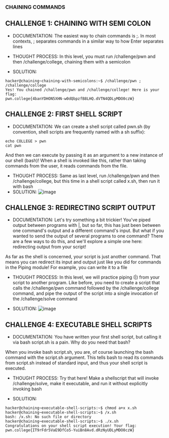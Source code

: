 ### CHAINING COMMANDS

## CHALLENGE 1: CHAINING WITH SEMI COLON

- DOCUMENTATION:
The easiest way to chain commands is ;. In most contexts, ; separates commands in a similar way to how Enter separates lines

- THOUGHT PROCESS:
In this level, you must run /challenge/pwn and then /challenge/college, chaining them with a semicolon

- SOLUTION:
```
hacker@chaining~chaining-with-semicolons:~$ /challenge/pwn ; /challenge/college
Yes! You chained /challenge/pwn and /challenge/college! Here is your flag:
pwn.college{4banYDHON5XHN-w0dQbpzfB8LHQ.dVTN4QDLyMDO0czW}
```

## CHALLENGE 2: FIRST SHELL SCRIPT

- DOCUMENTATION:
We can create a shell script called pwn.sh (by convention, shell scripts are frequently named with a sh suffix):
```
echo COLLEGE > pwn
cat pwn
```
And then we can execute by passing it as an argument to a new instance of our shell (bash)! When a shell is invoked like this, rather than taking commands from the user, it reads commands from the file.

- THOUGHT PROCESS:
   Same as last level, run /challenge/pwn and then /challenge/college, but this time in a shell script called x.sh, then run it with bash
- SOLUTION:
![image](https://github.com/user-attachments/assets/252df380-1b5c-4dd2-8874-149a99c4346b)

## CHALLENGE 3: REDIRECTING SCRIPT OUTPUT
- DOCUMENTATION:
Let's try something a bit trickier! You've piped output between programs with |, but so far, this has just been between one command's output and a different command's input. But what if you wanted to send the output of several programs to one command? There are a few ways to do this, and we'll explore a simple one here: redirecting output from your script!

As far as the shell is concerned, your script is just another command. That means you can redirect its input and output just like you did for commands in the Piping module! For example, you can write it to a file
- THOUGHT PROCESS:
In this level, we will practice piping (|) from your script to another program. Like before, you need to create a script that calls the /challenge/pwn command followed by the /challenge/college command, and pipe the output of the script into a single invocation of the /challenge/solve command

- SOLUTION:
![image](https://github.com/user-attachments/assets/5bd36761-6bf1-4b33-b736-0c6bec406df3)

## CHALLENGE 4: EXECUTABLE SHELL SCRIPTS

- DOCUMENTATION:
You have written your first shell script, but calling it via bash script.sh is a pain. Why do you need that bash?

When you invoke bash script.sh, you are, of course launching the bash command with the script.sh argument. This tells bash to read its commands from script.sh instead of standard input, and thus your shell script is executed.
- THOUGHT PROCESS:
Try that here! Make a shellscript that will invoke /challenge/solve, make it executable, and run it without explicitly invoking bash

- SOLUTION:
```
hacker@chaining~executable-shell-scripts:~$ chmod a+x x.sh
hacker@chaining~executable-shell-scripts:~$ /x.sh
bash: /x.sh: No such file or directory
hacker@chaining~executable-shell-scripts:~$ ./x.sh
Congratulations on your shell script execution! Your flag:
pwn.college{IT9rFdr5VaE9DfCo5-YuiBn8Avd.dRzNyUDLyMDO0czW}
```

